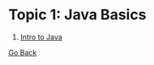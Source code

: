 # Topic 1: Java Basics

1. [Intro to Java](topic-1/java-intro.md)

[Go Back](javascript:history.go(-1))